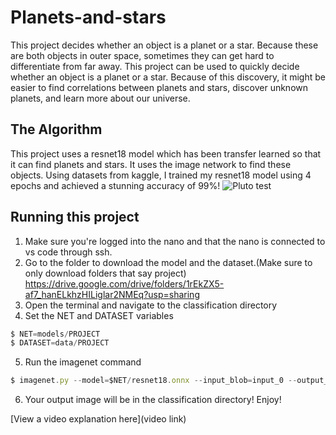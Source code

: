 # Planets-and-stars

This project decides whether an object is a planet or a star. Because these are both objects in outer space, sometimes they can get hard to differentiate from far away. This project can be used to quickly decide whether an object is a planet or a star. Because of this discovery, it might be easier to find correlations between planets and stars, discover unknown planets, and learn more about our universe.


## The Algorithm

This project uses a resnet18 model which has been transfer learned so that it can find planets and stars. It uses the image
network to find these objects. Using datasets from kaggle, I trained my resnet18 model using 4 epochs and achieved a stunning accuracy of 99%!
![Pluto test](https://imgur.com/a/D2TPrr2)


## Running this project

1. Make sure you're logged into the nano and that the nano is connected to vs code through ssh.
2. Go to the folder to download the model and the dataset.(Make sure to only download folders that say project)
   https://drive.google.com/drive/folders/1rEkZX5-af7_hanELkhzHILiglar2NMEq?usp=sharing
4. Open the terminal and navigate to the classification directory
5. Set the NET and DATASET variables
```ts
$ NET=models/PROJECT
$ DATASET=data/PROJECT
```
5. Run the imagenet command
```ts
$ imagenet.py --model=$NET/resnet18.onnx --input_blob=input_0 --output_blob=output_0 --labels=$DATASET/labels.txt $DATASET/test/[FOLDER]/[IMAGE NAME].jpg [NAME OF NEW IMAGE].jpg
```
6. Your output image will be in the classification directory! Enjoy!

[View a video explanation here](video link)
